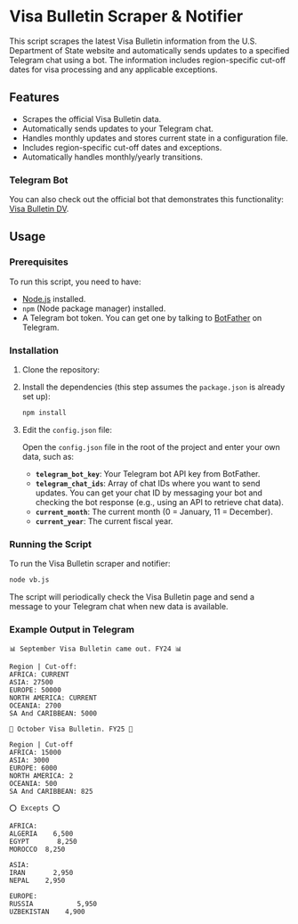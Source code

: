 
# Visa Bulletin Scraper & Notifier

This script scrapes the latest Visa Bulletin information from the U.S. Department of State website and automatically sends updates to a specified Telegram chat using a bot. The information includes region-specific cut-off dates for visa processing and any applicable exceptions.

## Features

- Scrapes the official Visa Bulletin data.
- Automatically sends updates to your Telegram chat.
- Handles monthly updates and stores current state in a configuration file.
- Includes region-specific cut-off dates and exceptions.
- Automatically handles monthly/yearly transitions.

### Telegram Bot

You can also check out the official bot that demonstrates this functionality: [Visa Bulletin DV](https://t.me/visabulletin_dv).

## Usage

### Prerequisites

To run this script, you need to have:

- [Node.js](https://nodejs.org/) installed.
- `npm` (Node package manager) installed.
- A Telegram bot token. You can get one by talking to [BotFather](https://core.telegram.org/bots#botfather) on Telegram.

### Installation

1. Clone the repository:

2. Install the dependencies (this step assumes the `package.json` is already set up):

   ```bash
   npm install
   ```

3. Edit the `config.json` file:

   Open the `config.json` file in the root of the project and enter your own data, such as:

   - **`telegram_bot_key`**: Your Telegram bot API key from BotFather.
   - **`telegram_chat_ids`**: Array of chat IDs where you want to send updates. You can get your chat ID by messaging your bot and checking the bot response (e.g., using an API to retrieve chat data).
   - **`current_month`**: The current month (0 = January, 11 = December).
   - **`current_year`**: The current fiscal year.

### Running the Script

To run the Visa Bulletin scraper and notifier:

```bash
node vb.js
```

The script will periodically check the Visa Bulletin page and send a message to your Telegram chat when new data is available.

### Example Output in Telegram

```
📊 September Visa Bulletin came out. FY24 📊

Region | Cut-off:
AFRICA: CURRENT
ASIA: 27500
EUROPE: 50000
NORTH AMERICA: CURRENT
OCEANIA: 2700
SA And CARIBBEAN: 5000

📍 October Visa Bulletin. FY25 📍

Region | Cut-off
AFRICA: 15000 
ASIA: 3000
EUROPE: 6000
NORTH AMERICA: 2 
OCEANIA: 500
SA And CARIBBEAN: 825

⭕️ Excepts ⭕️

AFRICA:
ALGERIA    6,500
EGYPT       8,250
MOROCCO  8,250

ASIA:
IRAN       2,950
NEPAL    2,950

EUROPE:
RUSSIA           5,950
UZBEKISTAN    4,900
```
